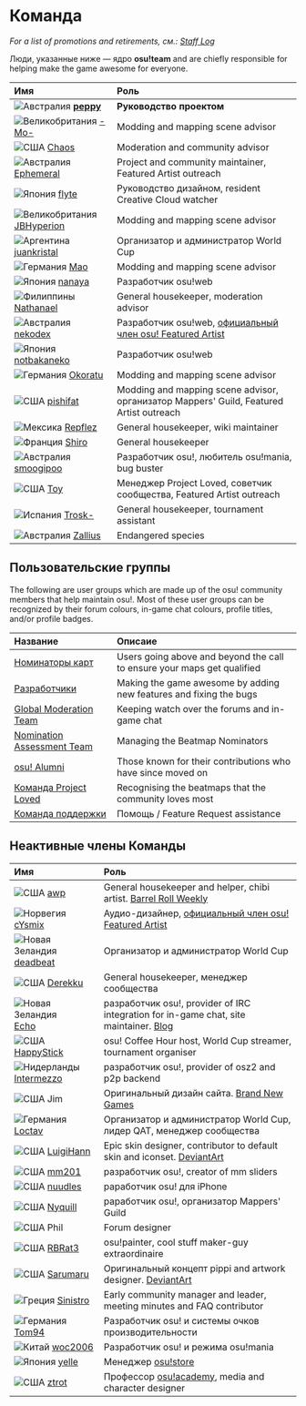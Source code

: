 # Команда

*For a list of promotions and retirements, см.: [Staff Log](/wiki/Staff_Log)*

Люди, указанные ниже — ядро **osu!team** and are chiefly responsible for helping make the game awesome for everyone.

| Имя | Роль |
| :-- | :-- |
| ![][flag_AU] **[peppy](https://osu.ppy.sh/users/2)** | **Руководство проектом** |
| ![][flag_GB] [-Mo-](https://osu.ppy.sh/users/2202163) | Modding and mapping scene advisor |
| ![][flag_US] [Chaos](https://osu.ppy.sh/users/2628870) | Moderation and community advisor |
| ![][flag_AU] [Ephemeral](https://osu.ppy.sh/users/102335) | Project and community maintainer, Featured Artist outreach |
| ![][flag_JP] [flyte](https://osu.ppy.sh/users/3103765) | Руководство дизайном, resident Creative Cloud watcher |
| ![][flag_GB] [JBHyperion](https://osu.ppy.sh/users/4879508) | Modding and mapping scene advisor |
| ![][flag_AR] [juankristal](https://osu.ppy.sh/users/443656) | Организатор и администратор World Cup |
| ![][flag_DE] [Mao](https://osu.ppy.sh/users/2204515) | Modding and mapping scene advisor |
| ![][flag_JP] [nanaya](https://osu.ppy.sh/users/2387883) | Разработчик osu!web |
| ![][flag_PH] [Nathanael](https://osu.ppy.sh/users/2295078) | General housekeeper, moderation advisor |
| ![][flag_AU] [nekodex](https://osu.ppy.sh/users/102) | Разработчик osu!web, [официальный член osu! Featured Artist](https://osu.ppy.sh/beatmaps/artists/1) |
| ![][flag_JP] [notbakaneko](https://osu.ppy.sh/users/10751776) | Разработчик osu!web |
| ![][flag_DE] [Okoratu](https://osu.ppy.sh/users/1623405) | Modding and mapping scene advisor |
| ![][flag_US] [pishifat](https://osu.ppy.sh/users/3178418) | Modding and mapping scene advisor, организатор Mappers' Guild, Featured Artist outreach |
| ![][flag_MX] [Repflez](https://osu.ppy.sh/users/201392) | General housekeeper, wiki maintainer |
| ![][flag_FR] [Shiro](https://osu.ppy.sh/users/113005) | General housekeeper |
| ![][flag_AU] [smoogipoo](https://osu.ppy.sh/users/1040328) | Разработчик osu!, любитель osu!mania, bug buster |
| ![][flag_US] [Toy](https://osu.ppy.sh/users/2757689) | Менеджер Project Loved, советчик сообщества, Featured Artist outreach |
| ![][flag_ES] [Trosk-](https://osu.ppy.sh/users/3469385) | General housekeeper, tournament assistant |
| ![][flag_AU] [Zallius](https://osu.ppy.sh/users/55) | Endangered species |

## Пользовательские группы

The following are user groups which are made up of the osu! community members that help maintain osu!. Most of these user groups can be recognized by their forum colours, in-game chat colours, profile titles, and/or profile badges.

| Название | Описаие |
| :-- | :-- |
| [Номинаторы карт](Beatmap_Nominators) | Users going above and beyond the call to ensure your maps get qualified |
| [Разработчики](Developers) | Making the game awesome by adding new features and fixing the bugs |
| [Global Moderation Team](Global_Moderation_Team) | Keeping watch over the forums and in-game chat |
| [Nomination Assessment Team](Nomination_Assessment_Team) | Managing the Beatmap Nominators |
| [osu! Alumni](osu!_Alumni) | Those known for their contributions who have since moved on |
| [Команда Project Loved](Project_Loved_Team) | Recognising the beatmaps that the community loves most |
| [Команда поддержки](Support_Team) | Помощь / Feature Request assistance |

## Неактивные члены Команды

| Имя | Роль |
| :-- | :-- |
| ![][flag_US] [awp](https://osu.ppy.sh/users/2650) | General housekeeper and helper, chibi artist. [Barrel Roll Weekly](http://brw.twinkfish.com/) |
| ![][flag_NO] [cYsmix](https://osu.ppy.sh/users/272870) | Аудио-дизайнер, [официальный член osu! Featured Artist](https://osu.ppy.sh/beatmaps/artists/2) |
| ![][flag_NZ] [deadbeat](https://osu.ppy.sh/users/128370) | Организатор и администратор World Cup |
| ![][flag_US] [Derekku](https://osu.ppy.sh/users/91341) | General housekeeper, менеджер сообщества |
| ![][flag_NZ] [Echo](https://osu.ppy.sh/users/431) | разработчик osu!, provider of IRC integration for in-game chat, site maintainer. [Blog](http://blog.echo.sh/) |
| ![][flag_US] [HappyStick](https://osu.ppy.sh/users/256802) | osu! Coffee Hour host, World Cup streamer, tournament organiser |
| ![][flag_NL] [Intermezzo](https://osu.ppy.sh/users/136842) | разработчик osu!, provider of osz2 and p2p backend |
| ![][flag_US] Jim | Оригинальный дизайн сайта. [Brand New Games](http://www.bravegamer.com/) |
| ![][flag_DE] [Loctav](https://osu.ppy.sh/users/71366) | Организатор и администратор World Cup, лидер QAT, менеджер сообщества |
| ![][flag_US] [LuigiHann](https://osu.ppy.sh/users/1079) | Epic skin designer, contributor to default skin and iconset. [DeviantArt](https://luigihann.deviantart.com/) |
| ![][flag_US] [mm201](https://osu.ppy.sh/users/30655) | разработчик osu!, creator of mm sliders |
| ![][flag_US] [nuudles](https://osu.ppy.sh/users/21312) | раработчик osu! для iPhone |
| ![][flag_US] [Nyquill](https://osu.ppy.sh/users/682935) | раработчик osu!, организатор Mappers' Guild |
| ![][flag_US] Phil | Forum designer |
| ![][flag_US] [RBRat3](https://osu.ppy.sh/users/307202) | osu!painter, cool stuff maker-guy extraordinaire |
| ![][flag_US] [Sarumaru](https://osu.ppy.sh/users/9427) | Оригинальный концепт pippi and artwork designer. [DeviantArt](https://sarumaru.deviantart.com/) |
| ![][flag_GR] [Sinistro](https://osu.ppy.sh/users/5530) | Early community manager and leader, meeting minutes and FAQ contributor |
| ![][flag_DE] [Tom94](https://osu.ppy.sh/users/1857058) | Разработчик osu! и системы очков производительности |
| ![][flag_CN] [woc2006](https://osu.ppy.sh/users/1105845) | Разработчик osu! и режима osu!mania |
| ![][flag_JP] [yelle](https://osu.ppy.sh/users/4916903) | Менеджер [osu!store](https://osu.ppy.sh/store/listing) |
| ![][flag_US] [ztrot](https://osu.ppy.sh/users/6347) | Профессор [osu!academy](/wiki/osu!academy), media and character designer |

[flag_AR]: /wiki/shared/flag/AR.gif "Аргентина"
[flag_AU]: /wiki/shared/flag/AU.gif "Австралия"
[flag_DE]: /wiki/shared/flag/DE.gif "Германия"
[flag_ES]: /wiki/shared/flag/ES.gif "Испания"
[flag_FR]: /wiki/shared/flag/FR.gif "Франция"
[flag_NZ]: /wiki/shared/flag/NZ.gif "Новая Зеландия"
[flag_NL]: /wiki/shared/flag/NL.gif "Нидерланды"
[flag_US]: /wiki/shared/flag/US.gif "США"
[flag_NO]: /wiki/shared/flag/NO.gif "Норвегия"
[flag_PH]: /wiki/shared/flag/PH.gif "Филиппины"
[flag_CN]: /wiki/shared/flag/CN.gif "Китай"
[flag_GR]: /wiki/shared/flag/GR.gif "Греция"
[flag_JP]: /wiki/shared/flag/JP.gif "Япония"
[flag_MX]: /wiki/shared/flag/MX.gif "Мексика"
[flag_GB]: /wiki/shared/flag/GB.gif "Великобритания"
